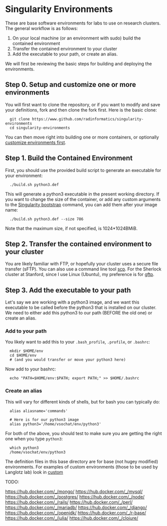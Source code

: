 # Singularity Environments

These are base software environments for labs to use on research clusters. The general workflow is as follows:


 1. On your local machine (or an environment with sudo) build the contained environment
 2. Transfer the contained environment to your cluster
 3. Add the executable to your path, or create an alias.


We will first be reviewing the basic steps for building and deploying the environments. 


## Step 0. Setup and customize one or more environments
You will first want to clone the repository, or if you want to modify and save your definitions, fork and then clone the fork first. Here is the basic clone:

      git clone https://www.github.com/radinformatics/singularity-environments
      cd singularity-environments

You can then move right into building one or more containers, or optionally [customize environments first](CUSTOM.md).


## Step 1. Build the Contained Environment

First, you should use the provided build script to generate an executable for your environment:

      ./build.sh python3.def

This will generate a python3 executable in the present working directory. If you want to change the size of the container, or add any custom arguments to the <a href="https://singularityware.github.io/docs-bootstrap" target="_blank">Singularity bootstrap</a> command, you can add them after your image name:

      ./build.sh python3.def --size 786

Note that the maximum size, if not specified, is 1024*1024BMiB.

## Step 2. Transfer the contained environment to your cluster

You are likely familiar with FTP, or hopefully your cluster uses a secure file transfer (sFTP). You can also use a command line tool [scp](https://www.garron.me/en/articles/scp.html). For the Sherlock cluster at Stanford, since I use Linux (Ubuntu), my preference is for [gftp](http://www.howtogeek.com/howto/ubuntu/install-and-use-the-gftp-client-on-ubuntu-linux/).

## Step 3. Add the executable to your path

Let's say we are working with a python3 image, and we want this executable to be called before the python3 that is installed on our cluster. We need to either add this python3 to our path (BEFORE the old one) or create an alias. 

### Add to your path
You likely want to add this to your `.bash_profile`, `.profile`, or `.bashrc`:

      mkdir $HOME/env
      cd $HOME/env
      # (and you would transfer or move your python3 here)

Now add to your bashrc:

      echo "PATH=$HOME/env:$PATH; export PATH;" >> $HOME/.bashrc
      

### Create an alias
This will vary for different kinds of shells, but for bash you can typically do:

      alias aliasname='commands'

      # Here is for our python3 image
      alias python3='/home/vsochat/env/python3'

For both of the above, you should test to make sure you are getting the right one when you type `python3`:

      which python3
      /home/vsochat/env/python3


The definition files in this base directory are for base (not hugey modified) environments. For examples of custom environments (those to be used by Langlotz lab) look in [custom](custom)


TODO:

https://hub.docker.com/_/mongo/
https://hub.docker.com/_/mysql/
https://hub.docker.com/_/postgres/
https://hub.docker.com/_/node/
https://hub.docker.com/_/rails/
https://hub.docker.com/_/perl/
https://hub.docker.com/_/mariadb/
https://hub.docker.com/_/django/
https://hub.docker.com/_/openjdk/
https://hub.docker.com/_/r-base/
https://hub.docker.com/_/julia/
https://hub.docker.com/_/clojure/
